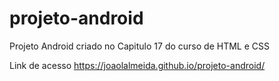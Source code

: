 # projeto-android
Projeto Android criado no Capitulo 17 do curso de HTML e CSS

Link de acesso https://joaolalmeida.github.io/projeto-android/
